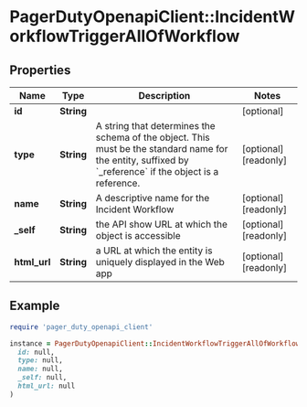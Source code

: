 # PagerDutyOpenapiClient::IncidentWorkflowTriggerAllOfWorkflow

## Properties

| Name | Type | Description | Notes |
| ---- | ---- | ----------- | ----- |
| **id** | **String** |  | [optional] |
| **type** | **String** | A string that determines the schema of the object. This must be the standard name for the entity, suffixed by &#x60;_reference&#x60; if the object is a reference. | [optional][readonly] |
| **name** | **String** | A descriptive name for the Incident Workflow | [optional][readonly] |
| **_self** | **String** | the API show URL at which the object is accessible | [optional][readonly] |
| **html_url** | **String** | a URL at which the entity is uniquely displayed in the Web app | [optional][readonly] |

## Example

```ruby
require 'pager_duty_openapi_client'

instance = PagerDutyOpenapiClient::IncidentWorkflowTriggerAllOfWorkflow.new(
  id: null,
  type: null,
  name: null,
  _self: null,
  html_url: null
)
```

